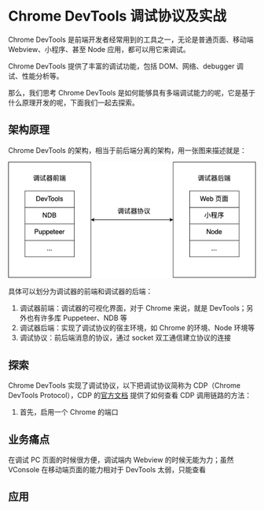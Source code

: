 # Chrome DevTools 调试协议及实战

Chrome DevTools 是前端开发者经常用到的工具之一，无论是普通页面、移动端 Webview、小程序、甚至 Node 应用，都可以用它来调试。

Chrome DevTools 提供了丰富的调试功能，包括 DOM、网络、debugger 调试、性能分析等。

那么，我们思考 Chrome DevTools 是如何能够具有多端调试能力的呢，它是基于什么原理开发的呢，下面我们一起去探索。

## 架构原理

Chrome DevTools 的架构，相当于前后端分离的架构，用一张图来描述就是：

![](/docs/assets/1.png)

具体可以划分为调试器的前端和调试器的后端：

1. 调试器前端：调试器的可视化界面，对于 Chrome 来说，就是 DevTools；另外也有许多库 Puppeteer、NDB 等
2. 调试器后端：实现了调试协议的宿主环境，如 Chrome 的环境、Node 环境等
3. 调试协议：前后端消息的协议，通过 socket 双工通信建立协议的连接

## 探索

Chrome DevTools 实现了调试协议，以下把调试协议简称为 CDP（Chrome DevTools Protocol），CDP 的[官方文档](https://chromedevtools.github.io/devtools-protocol/) 提供了如何查看
CDP 调用链路的方法：

1. 首先，启用一个 Chrome 的端口

## 业务痛点

在调试 PC 页面的时候很方便，调试端内 Webview 的时候无能为力；虽然 VConsole 在移动端页面的能力相对于 DevTools 太弱，只能查看

## 应用










